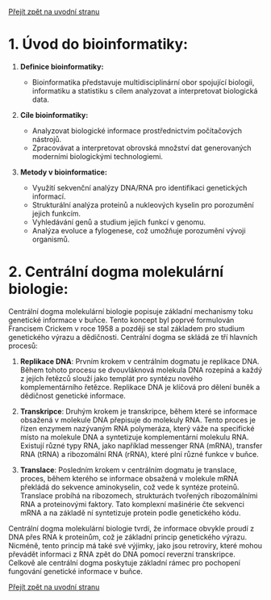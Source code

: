 [Přejít zpět na uvodní stranu](../README.md)  


# 1. Úvod do bioinformatiky:
1. **Definice bioinformatiky:**
   - Bioinformatika představuje multidisciplinární obor spojující biologii, informatiku a statistiku s cílem analyzovat a interpretovat biologická data.  

2. **Cíle bioinformatiky:**
   - Analyzovat biologické informace prostřednictvím počítačových nástrojů.
   - Zpracovávat a interpretovat obrovská množství dat generovaných moderními biologickými technologiemi.

3. **Metody v bioinformatice:**
   - Využití sekvenční analýzy DNA/RNA pro identifikaci genetických informací.
   - Strukturální analýza proteinů a nukleových kyselin pro porozumění jejich funkcím.
   - Vyhledávání genů a studium jejich funkcí v genomu.
   - Analýza evoluce a fylogenese, což umožňuje porozumění vývoji organismů.

# 2. Centrální dogma molekulární biologie:

Centrální dogma molekulární biologie popisuje základní mechanismy toku genetické informace v buňce. Tento koncept byl poprvé formulován Francisem Crickem v roce 1958 a později se stal základem pro studium genetického výrazu a dědičnosti. Centrální dogma se skládá ze tří hlavních procesů:

1. **Replikace DNA**: Prvním krokem v centrálním dogmatu je replikace DNA. Během tohoto procesu se dvouvláknová molekula DNA rozepíná a každý z jejích řetězců slouží jako templát pro syntézu nového komplementárního řetězce. Replikace DNA je klíčová pro dělení buněk a dědičnost genetické informace.

2. **Transkripce**: Druhým krokem je transkripce, během které se informace obsažená v molekule DNA přepisuje do molekuly RNA. Tento proces je řízen enzymem nazývaným RNA polymeráza, který váže na specifické místo na molekule DNA a syntetizuje komplementární molekulu RNA. Existují různé typy RNA, jako například messenger RNA (mRNA), transfer RNA (tRNA) a ribozomální RNA (rRNA), které plní různé funkce v buňce.

3. **Translace**: Posledním krokem v centrálním dogmatu je translace, proces, během kterého se informace obsažená v molekule mRNA překládá do sekvence aminokyselin, což vede k syntéze proteinů. Translace probíhá na ribozomech, strukturách tvořených ribozomálními RNA a proteinovými faktory. Tato komplexní mašinérie čte sekvenci mRNA a na základě ní syntetizuje protein podle genetického kódu.

Centrální dogma molekulární biologie tvrdí, že informace obvykle proudí z DNA přes RNA k proteinům, což je základní princip genetického výrazu. Nicméně, tento princip má také své výjimky, jako jsou retroviry, které mohou převádět informaci z RNA zpět do DNA pomocí reverzní transkripce. Celkově ale centrální dogma poskytuje základní rámec pro pochopení fungování genetické informace v buňce.

[Přejít zpět na uvodní stranu](../README.md)
